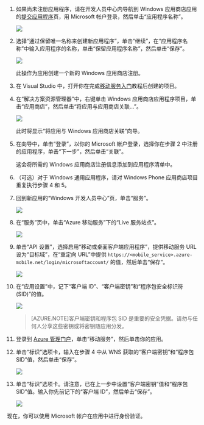 
1. 如果尚未注册应用程序，请在开发人员中心内导航到 Windows 应用商店应用的[提交应用程序]页，用 Microsoft 帐户登录，然后单击“应用程序名称”。

   	![](./media/mobile-services-register-windows-store-app/mobile-services-submit-win8-app.png)

2. 选择“通过保留唯一名称来创建新应用程序”，单击“继续”，在“应用程序名称”中输入应用程序的名称，单击“保留应用程序名称”，然后单击“保存”。

   	![](./media/mobile-services-register-windows-store-app/mobile-services-win8-app-name.png)

   	此操作为应用创建一个新的 Windows 应用商店注册。

3. 在 Visual Studio 中，打开你在完成[移动服务入门]教程后创建的项目。

4. 在“解决方案资源管理器”中，右键单击 Windows 应用商店应用程序项目，单击“应用商店”，然后单击“将应用与应用商店关联...”。

  	![](./media/mobile-services-register-windows-store-app/mobile-services-store-association.png)

   	此时将显示“将应用与 Windows 应用商店关联”向导。

5. 在向导中，单击“登录”，以你的 Microsoft 帐户登录，选择你在步骤 2 中注册的应用程序，单击“下一步”，然后单击“关联”。

   	这会将所需的 Windows 应用商店注册信息添加到应用程序清单中。

6. （可选）对于 Windows 通用应用程序，请对 Windows Phone 应用商店项目重复执行步骤 4 和 5。

7. 回到新应用的“Windows 开发人员中心”页，单击“服务”。

   	![](./media/mobile-services-register-windows-store-app/mobile-services-win8-edit-app.png)

8. 在“服务”页中，单击“Azure 移动服务”下的“Live 服务站点”。

	![](./media/mobile-services-register-windows-store-app/mobile-services-win8-edit2-app.png)

9. 单击“API 设置”，选择启用“移动或桌面客户端应用程序”，提供移动服务 URL 设为“目标域”，在“重定向 URL”中提供 `https://<mobile_service>.azure-mobile.net/login/microsoftaccount/` 的值，然后单击“保存”。

	![](./media/mobile-services-register-windows-store-app/mobile-services-win8-app-push-auth-2.png)

10. 在“应用设置”中，记下“客户端 ID”、“客户端密钥”和“程序包安全标识符 (SID)”的值。

   	![](./media/mobile-services-register-windows-store-app/mobile-services-win8-app-push-auth.png)

    >[AZURE.NOTE]客户端密钥和程序包 SID 是重要的安全凭据。请勿与任何人分享这些密钥或将密钥随应用分发。

10. 登录到 [Azure 管理门户]，单击“移动服务”，然后单击你的应用。

11. 单击“标识”选项卡，输入在步骤 4 中从 WNS 获取的“客户端密钥”和“程序包 SID”值，然后单击“保存”。

   	![](./media/mobile-services-register-windows-store-app/mobile-push-tab.png)

12. 单击“标识”选项卡。请注意，已在上一步中设置“客户端密钥”值和“程序包 SID”值。输入你先前记下的“客户端 ID”，然后单击“保存”。

   	![](./media/mobile-services-register-windows-store-app/mobile-services-identity-tab.png)
 
现在，你可以使用 Microsoft 帐户在应用中进行身份验证。

<!-- Anchors. -->

<!-- Images. -->

<!-- URLs. -->
[移动服务入门]: /zh-cn/documentation/articles/mobile-services-javascript-backend-windows-store-dotnet-get-started/#create-new-service
[提交应用程序]: http://go.microsoft.com/fwlink/p/?LinkID=266582
[Azure 管理门户]: https://manage.windowsazure.cn/

<!---HONumber=74-->